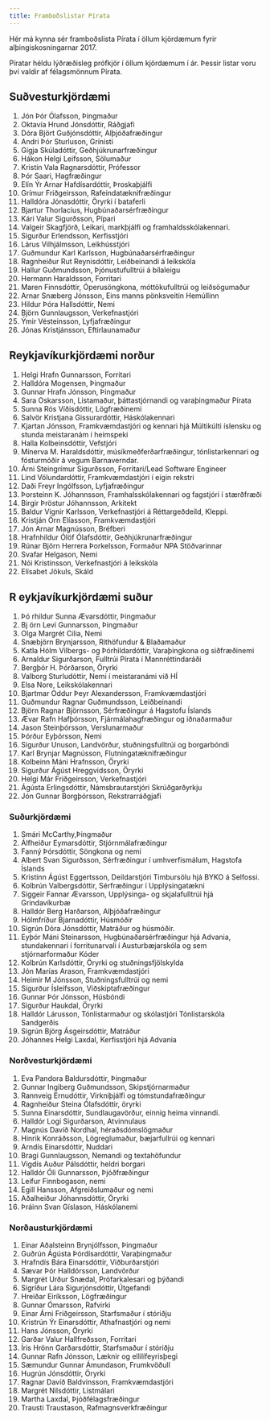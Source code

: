 ```yaml
---
title: Framboðslistar Pírata
---
```


Hér má kynna sér framboðslista Pírata í öllum kjördæmum fyrir alþingiskosningarnar 2017.

Píratar héldu lýðræðisleg prófkjör í öllum kjördæmum í ár. Þessir listar voru því valdir af félagsmönnum Pírata.

## Suðvesturkjördæmi
1. Jón Þór Ólafsson, Þingmaður
1. Oktavía Hrund Jónsdóttir, Ráðgjafi
1. Dóra Björt Guðjónsdóttir, Alþjóðafræðingur
1. Andri Þór Sturluson, Grínisti
1. Gígja Skúladóttir, Geðhjúkrunarfræðingur
1. Hákon Helgi Leifsson, Sölumaður
1. Kristín Vala Ragnarsdóttir, Prófessor
1. Þór Saari, Hagfræðingur
1. Elín Ýr Arnar Hafdísardóttir, Þroskaþjálfi
1. Grímur Friðgeirsson, Rafeindatæknifræðingur
1. Halldóra Jónasdóttir, Öryrki í bataferli
1. Bjartur Thorlacius, Hugbúnaðarsérfræðingur
1. Kári Valur Sigurðsson, Pípari
1. Valgeir Skagfjörð, Leikari, markþjálfi og framhaldsskólakennari.
1. Sigurður Erlendsson, Kerfisstjóri
1. Lárus Vilhjálmsson, Leikhússtjóri
1. Guðmundur Karl Karlsson, Hugbúnaðarsérfræðingur
1. Ragnheiður Rut Reynisdóttir, Leiðbeinandi á leikskóla
1. Hallur Guðmundsson, Þjónustufulltrúi á bílaleigu
1. Hermann Haraldsson, Forritari
1. Maren Finnsdóttir, Óperusöngkona, móttökufulltrúi og leiðsögumaður
1. Arnar Snæberg Jónsson, Eins manns pönksveitin Hemúllinn
1. Hildur Þóra Hallsdóttir, Nemi
1. Björn Gunnlaugsson, Verkefnastjóri
1. Ýmir Vésteinsson, Lyfjafræðingur
1. Jónas Kristjánsson, Eftirlaunamaður


## Reykjavíkurkjördæmi norður
1. Helgi Hrafn Gunnarsson, Forritari
1. Halldóra Mogensen, Þingmaður
1. Gunnar Hrafn Jónsson, Þingmaður
1. Sara Oskarsson, Listamaður, þáttastjórnandi og varaþingmaður Pírata
1. Sunna Rós Víðisdóttir, Lögfræðinemi
1. Salvör Kristjana Gissurardóttir, Háskólakennari
1. Kjartan Jónsson, Framkvæmdastjóri og kennari hjá Múltikúlti íslensku og stunda meistaranám í heimspeki
1. Halla Kolbeinsdóttir, Vefstjóri
1. Mínerva M. Haraldsdóttir, músíkmeðferðarfræðingur, tónlistarkennari og fósturmóðir á vegum Barnaverndar.
1. Árni Steingrímur Sigurðsson, Forritari/Lead Software Engineer
1. Lind Völundardóttir, Framkvæmdastjóri í eigin rekstri
1. Daði Freyr Ingólfsson, Lyfjafræðingur
1. Þorsteinn K. Jóhannsson, Framhalsskólakennari og fagstjóri í stærðfræði
1. Birgir Þröstur Jóhannsson, Arkitekt
1. Baldur Vignir Karlsson, Verkefnastjóri á Réttargeðdeild, Kleppi.
1. Kristján Örn Elíasson, Framkvæmdastjóri
1. Jón Arnar Magnússon, Bréfberi
1. Hrafnhildur Ólöf Ólafsdóttir, Geðhjúkrunarfræðingur
1. Rúnar Björn Herrera Þorkelsson, Formaður NPA Stöðvarinnar
1. Svafar Helgason, Nemi
1. Nói Kristinsson, Verkefnastjóri á leikskóla
1. Elísabet Jökuls, Skáld

## R eykjavíkurkjördæmi suður
1. Þó rhildur Sunna Ævarsdóttir, Þingmaður
1. Bj örn Leví Gunnarsson, Þingmaður
1. Olga Margrét Cilia, Nemi
1. Snæbjörn Brynjarsson, Rithöfundur & Blaðamaður
1. Katla Hólm Vilbergs- og Þórhildardóttir, Varaþingkona og siðfræðinemi
1. Arnaldur Sigurðarson, Fulltrúi Pírata í Mannréttindaráði
1. Bergþór H. Þórðarson, Öryrki
1. Valborg Sturludóttir, Nemi í meistaranámi við HÍ
1. Elsa Nore, Leikskólakennari
1. Bjartmar Oddur Þeyr Alexandersson, Framkvæmdastjóri
1. Guðmundur Ragnar Guðmundsson, Leiðbeinandi
1. Björn Ragnar Björnsson, Sérfræðingur á Hagstofu Íslands
1. Ævar Rafn Hafþórsson, Fjármálahagfræðingur og iðnaðarmaður
1. Jason Steinþórsson, Verslunarmaður
1. Þórður Eyþórsson, Nemi
1. Sigurður Unuson, Landvörður, stuðningsfulltrúi og borgarbóndi
1. Karl Brynjar Magnússon, Flutningatæknifræðingur
1. Kolbeinn Máni Hrafnsson, Öryrki
1. Sigurður Ágúst Hreggvidsson, Öryrki
1. Helgi Már Friðgeirsson, Verkefnastjóri
1. Ágústa Erlingsdóttir, Námsbrautarstjóri Skrúðgarðyrkju
1. Jón Gunnar Borgþórsson, Rekstrarráðgjafi

### Suðurkjördæmi
1. Smári McCarthy,Þingmaður
1. Álfheiður Eymarsdóttir, Stjórnmálafræðingur
1. Fanný Þórsdóttir, Söngkona og nemi
1. Albert Svan Sigurðsson, Sérfræðingur í umhverfismálum, Hagstofa Íslands
1. Kristinn Ágúst Eggertsson, Deildarstjóri Timbursölu hjá BYKO á Selfossi.
1. Kolbrún Valbergsdóttir, Sérfræðingur í Upplýsingatækni
1. Siggeir Fannar Ævarsson, Upplýsinga- og skjalafulltrúi hjá Grindavíkurbæ
1. Halldór Berg Harðarson, Alþjóðafræðingur
1. Hólmfríður Bjarnadóttir, Húsmóðir
1. Sigrún Dóra Jónsdóttir, Matráður og húsmóðir.
1. Eyþór Máni Steinarsson, Hugbúnaðarsérfræðingur hjá Advania, stundakennari í forritunarvali í Austurbæjarskóla og sem stjórnarformaður Kóder
1. Kolbrún Karlsdóttir, Öryrki og stuðningsfjölskylda
1. Jón Marías Arason, Framkvæmdastjóri
1. Heimir M Jónsson, Stuðningsfulltrúi og nemi
1. Sigurður Ísleifsson, Viðskiptafræðingur
1. Gunnar Þór Jónsson, Húsbóndi
1. Sigurður Haukdal, Öryrki
1. Halldór Lárusson, Tónlistarmaður og skólastjóri Tónlistarskóla Sandgerðis
1. Sigrún Björg Ásgeirsdóttir, Matráður
1. Jóhannes Helgi Laxdal, Kerfisstjóri hjá Advania

### Norðvesturkjördæmi

1. Eva Pandora Baldursdóttir, Þingmaður
1. Gunnar Ingiberg Guðmundsson, Skipstjórnarmaður
1. Rannveig Ernudóttir, Virkniþjálfi og tómstundafræðingur
1. Ragnheiður Steina Ólafsdóttir, öryrki
1. Sunna Einarsdóttir, Sundlaugavörður, einnig heima vinnandi.
1. Halldór Logi Sigurðarson, Atvinnulaus
1. Magnús Davíð Nordhal, héraðsdómslögmaður
1. Hinrik Konráðsson, Lögreglumaður, bæjarfullrúi og kennari
1. Arndís Einarsdóttir, Nuddari
1. Bragi Gunnlaugsson, Nemandi og textahöfundur
1. Vigdís Auður Pálsdóttir, heldri borgari
1. Halldór Óli Gunnarsson, Þjóðfræðingur
1. Leifur Finnbogason, nemi
1. Egill Hansson, Afgreiðslumaður og nemi
1. Aðalheiður Jóhannsdóttir, Öryrki
1. Þráinn Svan Gíslason, Háskólanemi

### Norðausturkjördæmi

1. Einar Aðalsteinn Brynjólfsson, Þingmaður
1. Guðrún Ágústa Þórdísardóttir, Varaþingmaður
1. Hrafndís Bára Einarsdóttir, Viðburðarstjóri
1. Sævar Þór Halldórsson, Landvörður
1. Margrét Urður Snædal, Prófarkalesari og þýðandi
1. Sigríður Lára Sigurjónsdóttir, Útgefandi
1. Hreiðar Eiríksson, Lögfræðingur
1. Gunnar Ómarsson, Rafvirki
1. Einar Árni Friðgeirsson, Starfsmaður í stóriðju
1. Kristrún Ýr Einarsdóttir, Athafnastjóri og nemi
1. Hans Jónsson, Öryrki
1. Garðar Valur Hallfreðsson, Forritari
1. Íris Hrönn Garðarsdóttir, Starfsmaður í stóriðju
1. Gunnar Rafn Jónsson, Læknir og ellilífeyrisþegi
1. Sæmundur Gunnar Ámundason, Frumkvöðull
1. Hugrún Jónsdóttir, Öryrki
1. Ragnar Davíð Baldvinsson, Framkvæmdastjóri
1. Margrét Nilsdóttir, Listmálari
1. Martha Laxdal, Þjóðfélagsfræðingur
1. Trausti Traustason, Rafmagnsverkfræðingur
